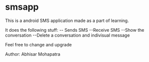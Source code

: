 smsapp
======

This is a android SMS application made as a part of learning.

It does the following stuff:
 -- Sends SMS
 --Receive SMS
 --Show the conversation
 --Delete a conversation and indivisual message
 
 Feel free to change and upgrade
 
 
 Author: Abhisar Mohapatra
